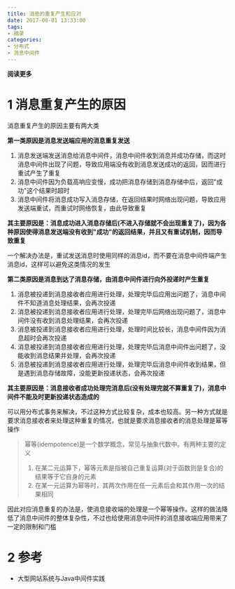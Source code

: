 ```yaml
---
title: 消息的重复产生和应对
date: 2017-08-01 13:33:00
tags: 
- 摘录
categories: 
- 分布式
- 消息中间件
---
```


__阅读更多__

<!--more-->

# 1 消息重复产生的原因

消息重复产生的原因主要有两大类

__第一类原因是消息发送端应用的消息重复发送__

1. 消息发送端发送消息给消息中间件，消息中间件收到消息并成功存储，而这时消息中间件出现了问题，导致应用端没有收到消息发送成功的返回，因而进行重试产生了重复
1. 消息中间件因为负载高响应变慢，成功把消息存储到消息存储中后，返回"成功"这个结果时超时
1. 消息中间件将消息成功写入消息存储，在返回结果时网络出现问题，导致应用发送端重试，而重试时网络恢复，由此导致重复

__其主要原因是：消息成功进入消息存储后(不进入存储就不会出现重复了)，因为各种原因使得消息发送端没有收到"成功"的返回结果，并且又有重试机制，因而导致重复__

一个解决办法是，重试发送消息时使用同样的消息id，而不要在消息中间件端产生消息id，这样可以避免这类情况的发生

__第二类原因是消息到达了消息存储，由消息中间件进行向外投递时产生重复__

1. 消息被投递到消息接收者应用进行处理，处理完毕后应用出问题了，消息中间件不知道消息处理结果，会再次投递
1. 消息被投递到消息接收者应用进行处理，处理完毕后网络出现问题了，消息中间件没有收到消息处理结果，会再次投递
1. 消息被投递到消息接收者应用进行处理，处理时间比较长，消息中间件因为消息超时会再次投递
1. 消息被投递到消息接收者应用进行处理，处理完毕后消息中间件出问题了，没能收到消息结果并处理，会再次投递
1. 消息被投递到消息接收者应用进行处理，处理完毕后消息中间件收到结果，但是遇到消息存储故障，没能更新投递状态，会再次投递

__其主要原因是：消息接收者成功处理完消息后(没有处理完就不算重复了)，消息中间件不能及时更新投递状态造成的__

可以用分布式事务来解决，不过这种方式比较复杂，成本也较高。另一种方式就是要求消息接收者来处理这种重复的情况，也就是要求消息接收者的消息处理是幂等操作

> 幂等(idempotence)是一个数学概念，常见与抽象代数中。有两种主要的定义
> 1. 在某二元运算下，幂等元素是指被自己重复运算(对于函数则是复合)的结果等于它自身的元素
> 1. 在某一元运算为幂等时，其两次作用在任一元素后会和其作用一次的结果相同

因此对应消息重复的办法是，使消息接收端的处理是一个幂等操作。这样的做法降低了消息中间件的整体复杂性，不过也给使用消息中间件的消息接收端应用带来了一定的限制和门槛

# 2 参考

* 大型网站系统与Java中间件实践
